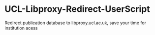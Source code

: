 # UCL-Libproxy-Redirect-UserScript
 Redirect publication database to libproxy.ucl.ac.uk, save your time for institution acess
